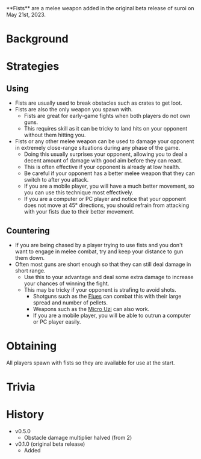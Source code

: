 <Stub />
**Fists** are a melee weapon added in the original beta release of suroi on May 21st, 2023.

# Background

# Strategies

## Using

- Fists are usually used to break obstacles such as crates to get loot.
- Fists are also the only weapon you spawn with.
  - Fists are great for early-game fights when both players do not own guns.
  - This requires skill as it can be tricky to land hits on your opponent without them hitting you.
- Fists or any other melee weapon can be used to damage your opponent in extremely close-range situations during any phase of the game.
  - Doing this usually surprises your opponent, allowing you to deal a decent amount of damage with good aim before they can react.
  - This is often effective if your opponent is already at low health.
  - Be careful if your opponent has a better melee weapon that they can switch to after you attack.
  - If you are a mobile player, you will have a much better movement, so you can use this technique most effectively.
  - If you are a computer or PC player and notice that your opponent does not move at 45° directions, you should refrain from attacking with your fists due to their better movement.

## Countering

- If you are being chased by a player trying to use fists and you don't want to engage in melee combat, try and keep your distance to gun them down.
- Often most guns are short enough so that they can still deal damage in short range.
  - Use this to your advantage and deal some extra damage to increase your chances of winning the fight.
  - This may be tricky if your opponent is strafing to avoid shots.
    - Shotguns such as the [Flues](/weapons/guns/flues) can combat this with their large spread and number of pellets.
    - Weapons such as the [Micro Uzi](/weapons/guns/micro_uzi) can also work.
    - If you are a mobile player, you will be able to outrun a computer or PC player easily.

# Obtaining

All players spawn with fists so they are available for use at the start.

# Trivia

# History

- v0.5.0
  - Obstacle damage multiplier halved (from 2)
- v0.1.0 (original beta release)
  - Added
